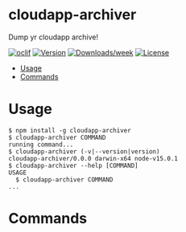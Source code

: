 cloudapp-archiver
=================

Dump yr cloudapp archive!

[![oclif](https://img.shields.io/badge/cli-oclif-brightgreen.svg)](https://oclif.io)
[![Version](https://img.shields.io/npm/v/cloudapp-archiver.svg)](https://npmjs.org/package/cloudapp-archiver)
[![Downloads/week](https://img.shields.io/npm/dw/cloudapp-archiver.svg)](https://npmjs.org/package/cloudapp-archiver)
[![License](https://img.shields.io/npm/l/cloudapp-archiver.svg)](https://github.com/notjosh/cloudapp-archiver/blob/master/package.json)

<!-- toc -->
* [Usage](#usage)
* [Commands](#commands)
<!-- tocstop -->
# Usage
<!-- usage -->
```sh-session
$ npm install -g cloudapp-archiver
$ cloudapp-archiver COMMAND
running command...
$ cloudapp-archiver (-v|--version|version)
cloudapp-archiver/0.0.0 darwin-x64 node-v15.0.1
$ cloudapp-archiver --help [COMMAND]
USAGE
  $ cloudapp-archiver COMMAND
...
```
<!-- usagestop -->
# Commands
<!-- commands -->

<!-- commandsstop -->
